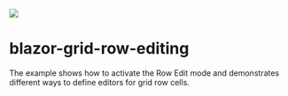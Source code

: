 <!-- default badges list -->
[![](https://img.shields.io/badge/📖_How_to_use_DevExpress_Examples-e9f6fc?style=flat-square)](https://docs.devexpress.com/GeneralInformation/403183)
<!-- default badges end -->
# blazor-grid-row-editing
The example shows how to activate the Row Edit mode and demonstrates different ways to define editors for grid row cells.
